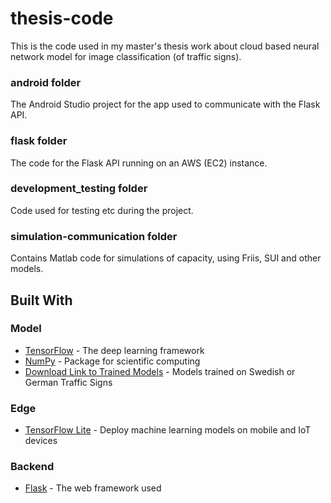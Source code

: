 # thesis-code
This is the code used in my master's thesis work about cloud based neural network model for image classification (of traffic signs). 
### android folder
The Android Studio project for the app used to communicate with the Flask API.
### flask folder 
The code for the Flask API running on an AWS (EC2) instance.
### development_testing folder
Code used for testing etc during the project. 
### simulation-communication folder
Contains Matlab code for simulations of capacity, using Friis, SUI and other models. 

## Built With
### Model 
* [TensorFlow](https://www.tensorflow.org/) - The deep learning framework 
* [NumPy](http://www.numpy.org/) - Package for scientific computing
* [Download Link to Trained Models](https://bit.ly/2FFhaPI) - Models trained on Swedish or German Traffic Signs 

### Edge 
* [TensorFlow Lite](https://www.tensorflow.org/lite) - Deploy machine learning models on mobile and IoT devices 

### Backend 
* [Flask](http://flask.pocoo.org/) - The web framework used
